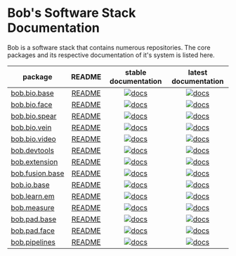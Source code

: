 # Bob's Software Stack Documentation

Bob is a software stack that contains numerous repositories.
The core packages and its respective documentation of it's system is listed here.

| package | README | stable documentation | latest documentation |
|---|:---:|:---:|:---:|
| [bob.bio.base](https://gitlab.idiap.ch/bob/bob.bio.base) | [README](https://gitlab.idiap.ch/bob/bob.bio.base/-/blob/master/README.rst) | [![docs](https://img.shields.io/badge/docs-stable-yellow.svg)](https://www.idiap.ch/software/bob/docs/bob/bob.bio.base/stable/index.html) | [![docs](https://img.shields.io/badge/docs-latest-orange.svg)](https://www.idiap.ch/software/bob/docs/bob/bob.bio.base/master/index.html) |
| [bob.bio.face](https://gitlab.idiap.ch/bob/bob.bio.face) | [README](https://gitlab.idiap.ch/bob/bob.bio.face/-/blob/master/README.rst) | [![docs](https://img.shields.io/badge/docs-stable-yellow.svg)](https://www.idiap.ch/software/bob/docs/bob/bob.bio.face/stable/index.html) | [![docs](https://img.shields.io/badge/docs-latest-orange.svg)](https://www.idiap.ch/software/bob/docs/bob/bob.bio.face/master/index.html) |
| [bob.bio.spear](https://gitlab.idiap.ch/bob/bob.bio.spear) | [README](https://gitlab.idiap.ch/bob/bob.bio.spear/-/blob/master/README.rst)| [![docs](https://img.shields.io/badge/docs-stable-yellow.svg)](https://www.idiap.ch/software/bob/docs/bob/bob.bio.spear/stable/index.html) | [![docs](https://img.shields.io/badge/docs-latest-orange.svg)](https://www.idiap.ch/software/bob/docs/bob/bob.bio.spear/master/index.html) |
| [bob.bio.vein](https://gitlab.idiap.ch/bob/bob.bio.vein) | [README](https://gitlab.idiap.ch/bob/bob.bio.vein/-/blob/master/README.rst) | [![docs](https://img.shields.io/badge/docs-stable-yellow.svg)](https://www.idiap.ch/software/bob/docs/bob/bob.bio.vein/stable/index.html) | [![docs](https://img.shields.io/badge/docs-latest-orange.svg)](https://www.idiap.ch/software/bob/docs/bob/bob.bio.vein/master/index.html) |
| [bob.bio.video](https://gitlab.idiap.ch/bob/bob.bio.video) | [README](https://gitlab.idiap.ch/bob/bob.bio.video/-/blob/master/README.rst) | [![docs](https://img.shields.io/badge/docs-stable-yellow.svg)](https://www.idiap.ch/software/bob/docs/bob/bob.bio.video/stable/index.html) | [![docs](https://img.shields.io/badge/docs-latest-orange.svg)](https://www.idiap.ch/software/bob/docs/bob/bob.bio.video/master/index.html) |
| [bob.devtools](https://gitlab.idiap.ch/bob/bob.devtools) | [README](https://gitlab.idiap.ch/bob/bob.devtools/-/blob/master/README.rst) | [![docs](https://img.shields.io/badge/docs-stable-yellow.svg)](https://www.idiap.ch/software/bob/docs/bob/bob.devtools/stable/index.html)| [![docs](https://img.shields.io/badge/docs-latest-orange.svg)](https://www.idiap.ch/software/bob/docs/bob/bob.devtools/master/index.html) |
| [bob.extension](https://gitlab.idiap.ch/bob/bob.extension) | [README](https://gitlab.idiap.ch/bob/bob.extension/-/blob/master/README.rst) | [![docs](https://img.shields.io/badge/docs-stable-yellow.svg)](https://www.idiap.ch/software/bob/docs/bob/bob.extension/stable/index.html) | [![docs](https://img.shields.io/badge/docs-latest-orange.svg)](https://www.idiap.ch/software/bob/docs/bob/bob.extension/master/index.html) |
| [bob.fusion.base](https://gitlab.idiap.ch/bob/bob.fusion.base) | [README](https://gitlab.idiap.ch/bob/bob.fusion.base/-/blob/master/README.rst) | [![docs](https://img.shields.io/badge/docs-stable-yellow.svg)](https://www.idiap.ch/software/bob/docs/bob/bob.fusion.base/stable/index.html) | [![docs](https://img.shields.io/badge/docs-latest-orange.svg)](https://www.idiap.ch/software/bob/docs/bob/bob.fusion.base/master/index.html) |
| [bob.io.base](https://gitlab.idiap.ch/bob/bob.io.base) | [README](https://gitlab.idiap.ch/bob/bob.io.base/-/blob/master/README.rst) | [![docs](https://img.shields.io/badge/docs-stable-yellow.svg)](https://www.idiap.ch/software/bob/docs/bob/bob.io.base/stable/index.html) | [![docs](https://img.shields.io/badge/docs-latest-orange.svg)](https://www.idiap.ch/software/bob/docs/bob/bob.io.base/master/index.html) |
| [bob.learn.em](https://gitlab.idiap.ch/bob/bob.learn.em) | [README](https://gitlab.idiap.ch/bob/bob.learn.em/-/blob/master/README.rst) | [![docs](https://img.shields.io/badge/docs-stable-yellow.svg)](https://www.idiap.ch/software/bob/docs/bob/bob.learn.em/stable/index.html) | [![docs](https://img.shields.io/badge/docs-latest-orange.svg)](https://www.idiap.ch/software/bob/docs/bob/bob.learn.em/master/index.html) |
| [bob.measure](https://gitlab.idiap.ch/bob/bob.measure) | [README](https://gitlab.idiap.ch/bob/bob.measure/-/blob/master/README.rst) | [![docs](https://img.shields.io/badge/docs-stable-yellow.svg)](https://www.idiap.ch/software/bob/docs/bob/bob.measure/stable/index.html) | [![docs](https://img.shields.io/badge/docs-latest-orange.svg)](https://www.idiap.ch/software/bob/docs/bob/bob.measure/master/index.html) |
| [bob.pad.base](https://gitlab.idiap.ch/bob/bob.pad.base) | [README](https://gitlab.idiap.ch/bob/bob.pad.base/-/blob/master/README.rst) | [![docs](https://img.shields.io/badge/docs-stable-yellow.svg)](https://www.idiap.ch/software/bob/docs/bob/bob.pad.base/stable/index.html) | [![docs](https://img.shields.io/badge/docs-latest-orange.svg)](https://www.idiap.ch/software/bob/docs/bob/bob.pad.base/master/index.html) |
| [bob.pad.face](https://gitlab.idiap.ch/bob/bob.pad.face) | [README](https://gitlab.idiap.ch/bob/bob.pad.face/-/blob/master/README.rst) | [![docs](https://img.shields.io/badge/docs-stable-yellow.svg)](https://www.idiap.ch/software/bob/docs/bob/bob.pad.face/stable/index.html) | [![docs](https://img.shields.io/badge/docs-latest-orange.svg)](https://www.idiap.ch/software/bob/docs/bob/bob.pad.face/master/index.html) |
| [bob.pipelines](https://gitlab.idiap.ch/bob/bob.pipelines) | [README](https://gitlab.idiap.ch/bob/bob.pipelines/-/blob/master/README.rst) | [![docs](https://img.shields.io/badge/docs-stable-yellow.svg)](https://www.idiap.ch/software/bob/docs/bob/bob.pipelines/stable/index.html) | [![docs](https://img.shields.io/badge/docs-latest-orange.svg)](https://www.idiap.ch/software/bob/docs/bob/bob.pipelines/master/index.html) |
